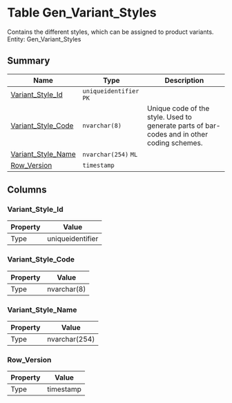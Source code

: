 # Table Gen_Variant_Styles

Contains the different styles, which can be assigned to product variants. Entity: Gen_Variant_Styles

## Summary

| Name | Type | Description |
| - | - | --- |
|[Variant_Style_Id](#variant_style_id)|`uniqueidentifier` `PK`||
|[Variant_Style_Code](#variant_style_code)|`nvarchar(8)` |Unique code of the style. Used to generate parts of bar-codes and in other coding schemes.|
|[Variant_Style_Name](#variant_style_name)|`nvarchar(254)` `ML`||
|[Row_Version](#row_version)|`timestamp` ||

## Columns

### Variant_Style_Id

| Property | Value |
| - | - |
|Type|uniqueidentifier|

### Variant_Style_Code

| Property | Value |
| - | - |
|Type|nvarchar(8)|

### Variant_Style_Name

| Property | Value |
| - | - |
|Type|nvarchar(254)|

### Row_Version

| Property | Value |
| - | - |
|Type|timestamp|


